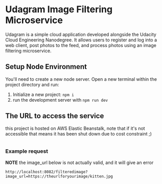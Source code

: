 # Udagram Image Filtering Microservice

Udagram is a simple cloud application developed alongside the Udacity Cloud Engineering Nanodegree. It allows users to register and log into a web client, post photos to the feed, and process photos using an image filtering microservice.

## Setup Node Environment

You'll need to create a new node server. Open a new terminal within the project directory and run:

1. Initialize a new project: `npm i`
2. run the development server with `npm run dev`

## The URL to access the service

this project is hosted on AWS Elastic Beanstalk, note that if it's not accessible that means it has been shut down due to cost constraint ;)

```

```

### Example request

**NOTE** the image_url below is not actually valid, and it will give an error

```
http://localhost:8082/filteredimage?image_url=https://theurlforyourimage/kitten.jpg
```